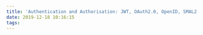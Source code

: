 ```yaml
---
title: 'Authentication and Authorisation: JWT, OAuth2.0, OpenID, SMAL2.0, SSO'
date: 2019-12-18 10:16:15
tags:
---
```

